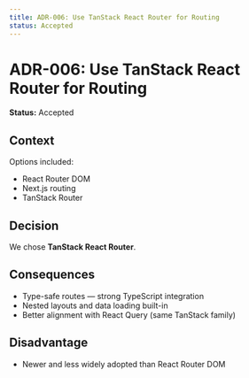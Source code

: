 ```yaml
---
title: ADR-006: Use TanStack React Router for Routing
status: Accepted
---
```


# ADR-006: Use TanStack React Router for Routing

**Status:** Accepted

## Context

Options included:

- React Router DOM
- Next.js routing
- TanStack Router

## Decision

We chose **TanStack React Router**.

## Consequences

- Type-safe routes — strong TypeScript integration
- Nested layouts and data loading built-in
- Better alignment with React Query (same TanStack family)

## Disadvantage

- Newer and less widely adopted than React Router DOM
